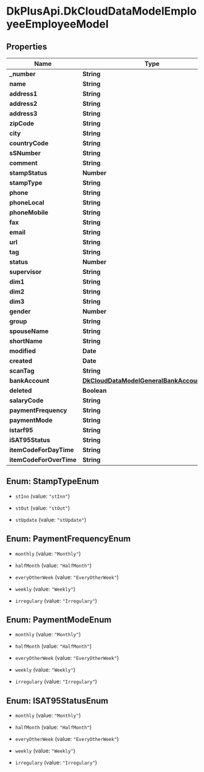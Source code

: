 # DkPlusApi.DkCloudDataModelEmployeeEmployeeModel

## Properties
Name | Type | Description | Notes
------------ | ------------- | ------------- | -------------
**_number** | **String** |  | 
**name** | **String** |  | [optional] 
**address1** | **String** |  | [optional] 
**address2** | **String** |  | [optional] 
**address3** | **String** |  | [optional] 
**zipCode** | **String** |  | [optional] 
**city** | **String** |  | [optional] 
**countryCode** | **String** |  | [optional] 
**sSNumber** | **String** |  | [optional] 
**comment** | **String** |  | [optional] 
**stampStatus** | **Number** |  | [optional] 
**stampType** | **String** |  | [optional] 
**phone** | **String** |  | [optional] 
**phoneLocal** | **String** |  | [optional] 
**phoneMobile** | **String** |  | [optional] 
**fax** | **String** |  | [optional] 
**email** | **String** |  | [optional] 
**url** | **String** |  | [optional] 
**tag** | **String** |  | [optional] 
**status** | **Number** |  | [optional] 
**supervisor** | **String** |  | [optional] 
**dim1** | **String** |  | [optional] 
**dim2** | **String** |  | [optional] 
**dim3** | **String** |  | [optional] 
**gender** | **Number** |  | [optional] 
**group** | **String** |  | [optional] 
**spouseName** | **String** |  | [optional] 
**shortName** | **String** |  | [optional] 
**modified** | **Date** |  | [optional] 
**created** | **Date** |  | [optional] 
**scanTag** | **String** |  | [optional] 
**bankAccount** | [**DkCloudDataModelGeneralBankAccountModel**](DkCloudDataModelGeneralBankAccountModel.md) |  | [optional] 
**deleted** | **Boolean** |  | [optional] 
**salaryCode** | **String** |  | [optional] 
**paymentFrequency** | **String** |  | [optional] 
**paymentMode** | **String** |  | [optional] 
**istarf95** | **String** |  | [optional] 
**iSAT95Status** | **String** |  | [optional] 
**itemCodeForDayTime** | **String** |  | [optional] 
**itemCodeForOverTime** | **String** |  | [optional] 


<a name="StampTypeEnum"></a>
## Enum: StampTypeEnum


* `stInn` (value: `"stInn"`)

* `stOut` (value: `"stOut"`)

* `stUpdate` (value: `"stUpdate"`)




<a name="PaymentFrequencyEnum"></a>
## Enum: PaymentFrequencyEnum


* `monthly` (value: `"Monthly"`)

* `halfMonth` (value: `"HalfMonth"`)

* `everyOtherWeek` (value: `"EveryOtherWeek"`)

* `weekly` (value: `"Weekly"`)

* `irregulary` (value: `"Irregulary"`)




<a name="PaymentModeEnum"></a>
## Enum: PaymentModeEnum


* `monthly` (value: `"Monthly"`)

* `halfMonth` (value: `"HalfMonth"`)

* `everyOtherWeek` (value: `"EveryOtherWeek"`)

* `weekly` (value: `"Weekly"`)

* `irregulary` (value: `"Irregulary"`)




<a name="ISAT95StatusEnum"></a>
## Enum: ISAT95StatusEnum


* `monthly` (value: `"Monthly"`)

* `halfMonth` (value: `"HalfMonth"`)

* `everyOtherWeek` (value: `"EveryOtherWeek"`)

* `weekly` (value: `"Weekly"`)

* `irregulary` (value: `"Irregulary"`)




